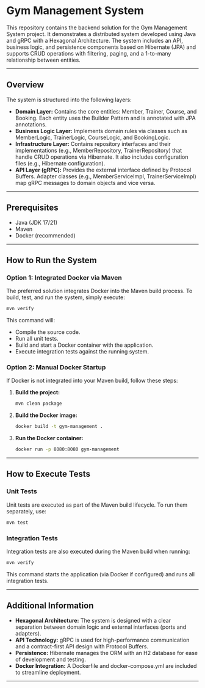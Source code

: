 # Gym Management System

This repository contains the backend solution for the Gym Management System project. It demonstrates a distributed system developed using Java and gRPC with a Hexagonal Architecture. The system includes an API, business logic, and persistence components based on Hibernate (JPA) and supports CRUD operations with filtering, paging, and a 1-to-many relationship between entities.

---

## Overview

The system is structured into the following layers:
- **Domain Layer:** Contains the core entities: Member, Trainer, Course, and Booking. Each entity uses the Builder Pattern and is annotated with JPA annotations.
- **Business Logic Layer:** Implements domain rules via classes such as MemberLogic, TrainerLogic, CourseLogic, and BookingLogic.
- **Infrastructure Layer:** Contains repository interfaces and their implementations (e.g., MemberRepository, TrainerRepository) that handle CRUD operations via Hibernate. It also includes configuration files (e.g., Hibernate configuration).
- **API Layer (gRPC):** Provides the external interface defined by Protocol Buffers. Adapter classes (e.g., MemberServiceImpl, TrainerServiceImpl) map gRPC messages to domain objects and vice versa.

---

## Prerequisites

- Java (JDK 17/21)
- Maven
- Docker (recommended)

---

## How to Run the System

### Option 1: Integrated Docker via Maven

The preferred solution integrates Docker into the Maven build process. To build, test, and run the system, simply execute:

```bash
mvn verify
```

This command will:
- Compile the source code.
- Run all unit tests.
- Build and start a Docker container with the application.
- Execute integration tests against the running system.

### Option 2: Manual Docker Startup

If Docker is not integrated into your Maven build, follow these steps:

1. **Build the project:**

   ```bash
   mvn clean package
   ```

2. **Build the Docker image:**

   ```bash
   docker build -t gym-management .
   ```

3. **Run the Docker container:**

   ```bash
   docker run -p 8080:8080 gym-management
   ```

---

## How to Execute Tests

### Unit Tests

Unit tests are executed as part of the Maven build lifecycle. To run them separately, use:

```bash
mvn test
```

### Integration Tests

Integration tests are also executed during the Maven build when running:

```bash
mvn verify
```

This command starts the application (via Docker if configured) and runs all integration tests.

---

## Additional Information

- **Hexagonal Architecture:** The system is designed with a clear separation between domain logic and external interfaces (ports and adapters).
- **API Technology:** gRPC is used for high-performance communication and a contract-first API design with Protocol Buffers.
- **Persistence:** Hibernate manages the ORM with an H2 database for ease of development and testing.
- **Docker Integration:** A Dockerfile and docker-compose.yml are included to streamline deployment.

---

